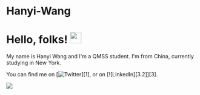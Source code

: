 # Hanyi-Wang
# Hello, folks! <img src="https://raw.githubusercontent.com/MartinHeinz/MartinHeinz/master/wave.gif" width="30px">
My name is Hanyi Wang and I'm  a QMSS student. I'm from China, currently studying in New York.
<!-- Actual text -->

You can find me on [![Twitter][1.2]][1], or on [![LinkedIn][3.2]][3].

<!-- Icons -->

[1.2]: http://i.imgur.com/wWzX9uB.png (twitter icon without padding)
[2.2]: https://raw.githubusercontent.com/MartinHeinz/MartinHeinz/master/linkedin-3-16.png (LinkedIn icon without padding)

![](https://img.shields.io/badge/<Code>-<Python>-informational?style=flat&logo=<LOGO_NAME>&logoColor=white&color=2bbc8a)
